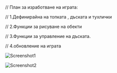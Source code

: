 // План за изработване на играта:

// 1.Дефинирайна на топката , дъската и тухлички

// 2.Функции за рисуване на обекти 

// 3.Функции за управление на дъската.

// 4.обновление на играта

![Screenshot1](https://github.com/Rum3/BreakOutGame/assets/105131287/42a5131e-aff2-40eb-a14c-7754344f53fe)

![Screenshot2](https://github.com/Rum3/BreakOutGame/assets/105131287/35a79113-594a-4f1b-aabd-c0cbe4b2bf63)
